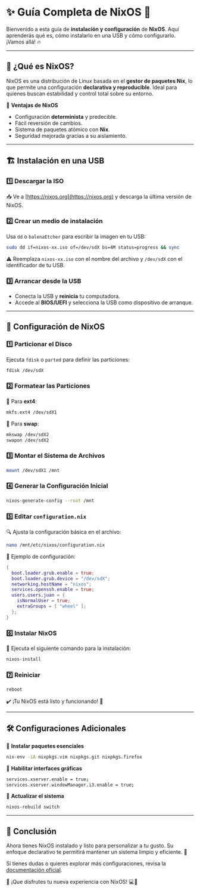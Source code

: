 # ✨ Guía Completa de NixOS 🚀

Bienvenido a esta guía de **instalación y configuración** de **NixOS**. Aquí aprenderás qué es, cómo instalarlo en una USB y cómo configurarlo. ¡Vamos allá! 🔥

---

## 📜 ¿Qué es NixOS?
NixOS es una distribución de Linux basada en el **gestor de paquetes Nix**, lo que permite una configuración **declarativa y reproducible**. Ideal para quienes buscan estabilidad y control total sobre su entorno.

🔹 **Ventajas de NixOS**
- Configuración **determinista** y predecible.
- Fácil reversión de cambios.
- Sistema de paquetes atómico con **Nix**.
- Seguridad mejorada gracias a su aislamiento.

---

## 🏗️ Instalación en una USB

### 1️⃣ Descargar la ISO
📥 Ve a [https://nixos.org](https://nixos.org) y descarga la última versión de NixOS.

### 2️⃣ Crear un medio de instalación  
Usa `dd` o `balenaEtcher` para escribir la imagen en tu USB:

```sh
sudo dd if=nixos-xx.iso of=/dev/sdX bs=4M status=progress && sync
```
⚠️ Reemplaza `nixos-xx.iso` con el nombre del archivo y `/dev/sdX` con el identificador de tu USB.

### 3️⃣ Arrancar desde la USB  
- Conecta la USB y **reinicia** tu computadora.
- Accede al **BIOS/UEFI** y selecciona la USB como dispositivo de arranque.

---

## 🔧 Configuración de NixOS

### 1️⃣ Particionar el Disco  
Ejecuta `fdisk` o `parted` para definir las particiones:

```sh
fdisk /dev/sdX
```

### 2️⃣ Formatear las Particiones  
📌 Para **ext4**:
```sh
mkfs.ext4 /dev/sdX1
```
📌 Para **swap**:
```sh
mkswap /dev/sdX2
swapon /dev/sdX2
```

### 3️⃣ Montar el Sistema de Archivos  
```sh
mount /dev/sdX1 /mnt
```

### 4️⃣ Generar la Configuración Inicial  
```sh
nixos-generate-config --root /mnt
```

### 5️⃣ Editar `configuration.nix`  
🔍 Ajusta la configuración básica en el archivo:

```sh
nano /mnt/etc/nixos/configuration.nix
```

📜 Ejemplo de configuración:
```nix
{
  boot.loader.grub.enable = true;
  boot.loader.grub.device = "/dev/sdX";
  networking.hostName = "nixos";
  services.openssh.enable = true;
  users.users.juan = {
    isNormalUser = true;
    extraGroups = [ "wheel" ];
  };
}
```

### 6️⃣ Instalar NixOS  
🚀 Ejecuta el siguiente comando para la instalación:

```sh
nixos-install
```

### 7️⃣ Reiniciar  
```sh
reboot
```
✔️ ¡Tu NixOS está listo y funcionando! 🎉

---

## 🛠️ Configuraciones Adicionales

🔹 **Instalar paquetes esenciales**  
```sh
nix-env -iA nixpkgs.vim nixpkgs.git nixpkgs.firefox
```

🔹 **Habilitar interfaces gráficas**  
```sh
services.xserver.enable = true;
services.xserver.windowManager.i3.enable = true;
```

🔹 **Actualizar el sistema**  
```sh
nixos-rebuild switch
```

---

## 🎯 Conclusión
Ahora tienes NixOS instalado y listo para personalizar a tu gusto. Su enfoque declarativo te permitirá mantener un sistema limpio y eficiente. 🚀

Si tienes dudas o quieres explorar más configuraciones, revisa la [documentación oficial](https://nixos.org).

📢 ¡Que disfrutes tu nueva experiencia con NixOS! 💻🐧
